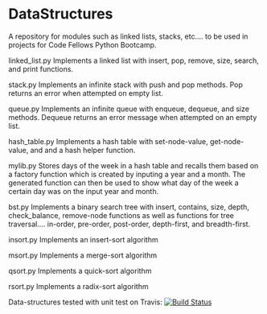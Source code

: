DataStructures
==============

A repository for modules such as linked lists, stacks, etc.... to be used in projects for Code Fellows Python Bootcamp.

linked_list.py
  Implements a linked list with insert, pop, remove, size, search, and print functions.

stack.py
  Implements an infinite stack with push and pop methods.  Pop returns an error when attempted on empty list.
  
queue.py
  Implements an infinite queue with enqueue, dequeue, and size methods.  Dequeue returns an error message when attempted
  on an empty list.
  
hash_table.py
  Implements a hash table with set-node-value, get-node-value, and and a hash helper function.
  
mylib.py
  Stores days of the week in a hash table and recalls them based on a factory function which is created by inputing a year
  and a month.  The generated function can then be used to show what day of the week a certain day was on the input year
  and month.
  
bst.py
  Implements a binary search tree with insert, contains, size, depth, check_balance, remove-node functions as well as
  functions for tree traversal.... in-order, pre-order, post-order, depth-first, and breadth-first.
  
insort.py
  Implements an insert-sort algorithm
  
msort.py
  Implements a merge-sort algorithm
  
qsort.py
  Implements a quick-sort algorithm
  
rsort.py
  Implements a radix-sort algorithm

Data-structures tested with unit test on Travis:
  [![Build Status](https://travis-ci.org/jwhite007/DataStructures.svg?branch=master)](https://travis-ci.org/jwhite007/DataStructures)
    

